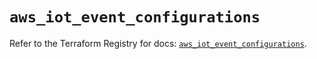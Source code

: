 # `aws_iot_event_configurations`

Refer to the Terraform Registry for docs: [`aws_iot_event_configurations`](https://registry.terraform.io/providers/hashicorp/aws/6.2.0/docs/resources/iot_event_configurations).
